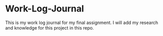 # Work-Log-Journal
This is my work log journal for my final assignment. I will add my research and knowledge for this project in this repo.
